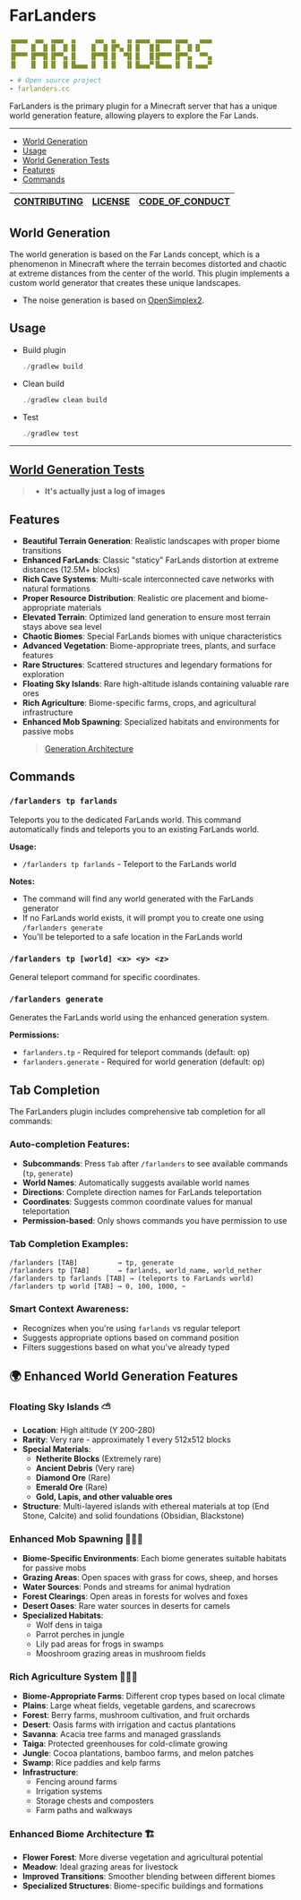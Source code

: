 # FarLanders

```yml
▗▄▄▄▖ ▗▄▖ ▗▄▄▖ ▗▖    ▗▄▖ ▗▖  ▗▖▗▄▄▄ ▗▄▄▄▖▗▄▄▖  ▗▄▄▖
▐▌   ▐▌ ▐▌▐▌ ▐▌▐▌   ▐▌ ▐▌▐▛▚▖▐▌▐▌  █▐▌   ▐▌ ▐▌▐▌
▐▛▀▀▘▐▛▀▜▌▐▛▀▚▖▐▌   ▐▛▀▜▌▐▌ ▝▜▌▐▌  █▐▛▀▀▘▐▛▀▚▖ ▝▀▚▖
▐▌   ▐▌ ▐▌▐▌ ▐▌▐▙▄▄▖▐▌ ▐▌▐▌  ▐▌▐▙▄▄▀▐▙▄▄▖▐▌ ▐▌▗▄▄▞▘

- # Open source project
- farlanders.cc
```

FarLanders is the primary plugin for a Minecraft server that has a unique world generation feature, allowing players to explore the Far Lands.

---

- [World Generation](#world-generation)
- [Usage](#usage)
- [World Generation Tests](#world-generation-tests)
- [Features](#features)
- [Commands](#commands)

| [CONTRIBUTING](CONTRIBUTING.md) | [LICENSE](LICENSE) | [CODE_OF_CONDUCT](CODE_OF_CONDUCT.md) |
| ------------------------------- | ------------------ | ------------------------------------- |

## World Generation

The world generation is based on the Far Lands concept, which is a phenomenon in Minecraft where the terrain becomes distorted and chaotic at extreme distances from the center of the world. This plugin implements a custom world generator that creates these unique landscapes.

- The noise generation is based on [OpenSimplex2](https://github.com/KdotJPG/OpenSimplex2).

## Usage

- Build plugin
  ```java
  ./gradlew build
  ```
- Clean build
  ```java
  ./gradlew clean build
  ```
- Test
  ```java
  ./gradlew test
  ```

---

## [World Generation Tests](assets/generation_tests/README.md)

> - **It's actually just a log of images**

## Features

- **Beautiful Terrain Generation**: Realistic landscapes with proper biome transitions
- **Enhanced FarLands**: Classic "staticy" FarLands distortion at extreme distances (12.5M+ blocks)
- **Rich Cave Systems**: Multi-scale interconnected cave networks with natural formations
- **Proper Resource Distribution**: Realistic ore placement and biome-appropriate materials
- **Elevated Terrain**: Optimized land generation to ensure most terrain stays above sea level
- **Chaotic Biomes**: Special FarLands biomes with unique characteristics
- **Advanced Vegetation**: Biome-appropriate trees, plants, and surface features
- **Rare Structures**: Scattered structures and legendary formations for exploration
- **Floating Sky Islands**: Rare high-altitude islands containing valuable rare ores
- **Rich Agriculture**: Biome-specific farms, crops, and agricultural infrastructure
- **Enhanced Mob Spawning**: Specialized habitats and environments for passive mobs
  > [Generation Architecture](GENERATION_ARCHITECTURE.md)

## Commands

### `/farlanders tp farlands`

Teleports you to the dedicated FarLands world. This command automatically finds and teleports you to an existing FarLands world.

**Usage:**

- `/farlanders tp farlands` - Teleport to the FarLands world

**Notes:**

- The command will find any world generated with the FarLands generator
- If no FarLands world exists, it will prompt you to create one using `/farlanders generate`
- You'll be teleported to a safe location in the FarLands world

### `/farlanders tp [world] <x> <y> <z>`

General teleport command for specific coordinates.

### `/farlanders generate`

Generates the FarLands world using the enhanced generation system.

**Permissions:**

- `farlanders.tp` - Required for teleport commands (default: op)
- `farlanders.generate` - Required for world generation (default: op)

## Tab Completion

The FarLanders plugin includes comprehensive tab completion for all commands:

### **Auto-completion Features:**

- **Subcommands**: Press `Tab` after `/farlanders` to see available commands (`tp`, `generate`)
- **World Names**: Automatically suggests available world names
- **Directions**: Complete direction names for FarLands teleportation
- **Coordinates**: Suggests common coordinate values for manual teleportation
- **Permission-based**: Only shows commands you have permission to use

### **Tab Completion Examples:**

```
/farlanders [TAB]          → tp, generate
/farlanders tp [TAB]       → farlands, world_name, world_nether
/farlanders tp farlands [TAB] → (teleports to FarLands world)
/farlanders tp world [TAB] → 0, 100, 1000, ~
```

### **Smart Context Awareness:**

- Recognizes when you're using `farlands` vs regular teleport
- Suggests appropriate options based on command position
- Filters suggestions based on what you've already typed

## 🌍 Enhanced World Generation Features

### **Floating Sky Islands** ⛅

- **Location**: High altitude (Y 200-280)
- **Rarity**: Very rare - approximately 1 every 512x512 blocks
- **Special Materials**:
  - **Netherite Blocks** (Extremely rare)
  - **Ancient Debris** (Very rare)
  - **Diamond Ore** (Rare)
  - **Emerald Ore** (Rare)
  - **Gold, Lapis, and other valuable ores**
- **Structure**: Multi-layered islands with ethereal materials at top (End Stone, Calcite) and solid foundations (Obsidian, Blackstone)

### **Enhanced Mob Spawning** 🐄🐎🐺

- **Biome-Specific Environments**: Each biome generates suitable habitats for passive mobs
- **Grazing Areas**: Open spaces with grass for cows, sheep, and horses
- **Water Sources**: Ponds and streams for animal hydration
- **Forest Clearings**: Open areas in forests for wolves and foxes
- **Desert Oases**: Rare water sources in deserts for camels
- **Specialized Habitats**:
  - Wolf dens in taiga
  - Parrot perches in jungle
  - Lily pad areas for frogs in swamps
  - Mooshroom grazing areas in mushroom fields

### **Rich Agriculture System** 🌾🍅🌽

- **Biome-Appropriate Farms**: Different crop types based on local climate
- **Plains**: Large wheat fields, vegetable gardens, and scarecrows
- **Forest**: Berry farms, mushroom cultivation, and fruit orchards
- **Desert**: Oasis farms with irrigation and cactus plantations
- **Savanna**: Acacia tree farms and managed grasslands
- **Taiga**: Protected greenhouses for cold-climate growing
- **Jungle**: Cocoa plantations, bamboo farms, and melon patches
- **Swamp**: Rice paddies and kelp farms
- **Infrastructure**:
  - Fencing around farms
  - Irrigation systems
  - Storage chests and composters
  - Farm paths and walkways

### **Enhanced Biome Architecture** 🏗️

- **Flower Forest**: More diverse vegetation and agricultural potential
- **Meadow**: Ideal grazing areas for livestock
- **Improved Transitions**: Smoother blending between different biomes
- **Specialized Structures**: Biome-specific buildings and formations
